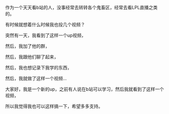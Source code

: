 







作为一个天天看b站的人，没事经常去转转各个鬼畜区，经常去看LPL直播之类的。

有时候就想着什么时候我也投几个视频？



突然有一天，我看到了这样一个up视频，

然后，我加了他的群，

然后，我跟他们聊了起来，

然后，我也想记录下我学的东西，

然后，我就做了这样一个视频...





大家好，我是一个新的up，之前有人说在b站可以学习，然后我就看到了这样一个视频，

所以我觉得我也可以这样搞一下，希望多多支持。